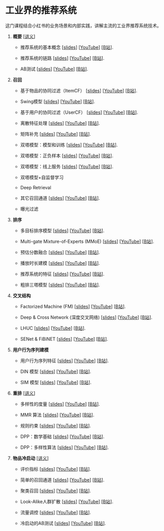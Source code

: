 # 工业界的推荐系统


这门课程结合小红书的业务场景和内部实践，讲解主流的工业界推荐系统技术。



1. **概要** [[讲义](https://github.com/wangshusen/RecommenderSystem/blob/main/Notes/01_Basics.pdf)]


    * 推荐系统的基本概念
    [[slides](https://github.com/wangshusen/RecommenderSystem/blob/main/Slides/01_Basics_01.pdf)]
    [[YouTube](https://youtu.be/5dTOPen28ts)]
    [[B站](https://www.bilibili.com/video/BV1PS4y1A7za)].

    * 推荐系统的链路
    [[slides](https://github.com/wangshusen/RecommenderSystem/blob/main/Slides/01_Basics_02.pdf)]
    [[YouTube](https://youtu.be/HMcCaG9RmnU)]
    [[B站](https://www.bilibili.com/video/BV1hF411M7b5)].

    * AB测试
    [[slides](https://github.com/wangshusen/RecommenderSystem/blob/main/Slides/01_Basics_03.pdf)]
    [[YouTube](https://youtu.be/7Jz3VY8SCR4)]
    [[B站](https://www.bilibili.com/video/BV1J44y1o7gf)].
    


2. **召回**
    
    * 基于物品的协同过滤（ItemCF）
    [[slides](https://github.com/wangshusen/RecommenderSystem/blob/main/Slides/02_Retrieval_01.pdf)]
    [[YouTube](https://youtu.be/QtmunNLeDvo)]
    [[B站](https://www.bilibili.com/video/BV1mA4y1Q7RN)].
    
    * Swing模型
    [[slides](https://github.com/wangshusen/RecommenderSystem/blob/main/Slides/02_Retrieval_02.pdf)]
    [[YouTube](https://youtu.be/DUUMNTDuJ3Q)]
    [[B站](https://www.bilibili.com/video/BV1DA4y1Q7rB)].
    
    * 基于用户的协同过滤（UserCF）
    [[slides](https://github.com/wangshusen/RecommenderSystem/blob/main/Slides/02_Retrieval_03.pdf)]
    [[YouTube](https://youtu.be/7O9zFMNdrZ8)]
    [[B站](https://www.bilibili.com/video/BV1HY4y1Y7P1)].
    
    * 离散特征处理
    [[slides](https://github.com/wangshusen/RecommenderSystem/blob/main/Slides/02_Retrieval_04.pdf)]
    [[YouTube](https://youtu.be/Wiqfn0BIcJs)]
    [[B站](https://www.bilibili.com/video/BV1pS4y1a7QT)].
    
    * 矩阵补充
    [[slides](https://github.com/wangshusen/RecommenderSystem/blob/main/Slides/02_Retrieval_05.pdf)]
    [[YouTube](https://youtu.be/phpIjr8_C7g)]
    [[B站](https://www.bilibili.com/video/BV1b34y1e7En)].
    
    * 双塔模型：模型和训练
    [[slides](https://github.com/wangshusen/RecommenderSystem/blob/main/Slides/02_Retrieval_06.pdf)]
    [[YouTube](https://youtu.be/2Mc10LZ-DB0)]
    [[B站](https://www.bilibili.com/video/BV1YA4y1D75Q)].
    
    * 双塔模型：正负样本
    [[slides](https://github.com/wangshusen/RecommenderSystem/blob/main/Slides/02_Retrieval_07.pdf)]
    [[YouTube](https://youtu.be/KOpl2cJyKOg)]
    [[B站](https://www.bilibili.com/video/BV133411T7ue)].
    
    * 双塔模型：线上服务
    [[slides](https://github.com/wangshusen/RecommenderSystem/blob/main/Slides/02_Retrieval_08.pdf)]
    [[YouTube](https://youtu.be/3qOvHfW1A-8)]
    [[B站](https://www.bilibili.com/video/BV1KY4y1h73Y)].

    * 双塔模型+自监督学习

    * Deep Retrieval
    
    * 其它召回通道
    [[slides](https://github.com/wangshusen/RecommenderSystem/blob/main/Slides/02_Retrieval_09.pdf)]
    [[YouTube](https://youtu.be/7CKBjx7bw7k)]
    [[B站](https://www.bilibili.com/video/BV1m5411R7nd)].

    * 曝光过滤
    



3. **排序**

    * 多目标排序模型
    [[slides](https://github.com/wangshusen/RecommenderSystem/blob/main/Slides/03_Rank_01.pdf)]
    [[YouTube](https://youtu.be/kY4W46MQqsg)]
    [[B站](https://www.bilibili.com/video/BV19t4y1p7UM)].
    
    * Multi-gate Mixture-of-Experts (MMoE)
    [[slides](https://github.com/wangshusen/RecommenderSystem/blob/main/Slides/03_Rank_02.pdf)]
    [[YouTube](https://youtu.be/JIEwaPARjfk)]
    [[B站](https://www.bilibili.com/video/BV14Y411M74v)].
    
    * 预估分数融合
    [[slides](https://github.com/wangshusen/RecommenderSystem/blob/main/Slides/03_Rank_03.pdf)]
    [[YouTube](https://youtu.be/D2iqM2puJ2I)]
    [[B站](https://www.bilibili.com/video/BV1YT411578u)].
    
    * 播放时长建模
    [[slides](https://github.com/wangshusen/RecommenderSystem/blob/main/Slides/03_Rank_04.pdf)]
    [[YouTube](https://youtu.be/SiyvcJzr2bg)]
    [[B站](https://www.bilibili.com/video/BV1394y1277M)].
    
    * 推荐系统的特征
    [[slides](https://github.com/wangshusen/RecommenderSystem/blob/main/Slides/03_Rank_05.pdf)]
    [[YouTube](https://youtu.be/J7N4xjqg0rk)]
    [[B站](https://www.bilibili.com/video/BV1gN4y157TM)].
    
    * 粗排三塔模型
    [[slides](https://github.com/wangshusen/RecommenderSystem/blob/main/Slides/03_Rank_06.pdf)]
    [[YouTube](https://youtu.be/0CvouPv47SA)]
    [[B站](https://www.bilibili.com/video/BV1Dd4y1m7KT)].


    
4. **交叉结构**
    
    * Factorized Machine (FM)
    [[slides](https://github.com/wangshusen/RecommenderSystem/blob/main/Slides/04_Cross_01.pdf)]
    [[YouTube](https://youtu.be/exVPXVFPMDk)]
    [[B站](https://www.bilibili.com/video/BV15V4y1x7Ht)].
    
    * Deep & Cross Network (深度交叉网络)
    [[slides](https://github.com/wangshusen/RecommenderSystem/blob/main/Slides/04_Cross_02.pdf)]
    [[YouTube](https://youtu.be/yNeRO5m63JQ)]
    [[B站](https://www.bilibili.com/video/BV1LP411L7Z2)].
    
    * LHUC
    [[slides](https://github.com/wangshusen/RecommenderSystem/blob/main/Slides/04_Cross_03.pdf)]
    [[YouTube](https://youtu.be/TxIedW94hu0)]
    [[B站](https://www.bilibili.com/video/BV1jU4y1z7Tc)].
    
    * SENet & FiBiNET
    [[slides](https://github.com/wangshusen/RecommenderSystem/blob/main/Slides/04_Cross_04.pdf)]
    [[YouTube](https://youtu.be/nF37qtNvw1E)]
    [[B站](https://www.bilibili.com/video/BV1SY4y1M7bD)].




5. **用户行为序列建模** 

    * 用户行为序列特征
    [[slides](https://github.com/wangshusen/RecommenderSystem/blob/main/Slides/05_LastN_01.pdf)]
    [[YouTube](https://youtu.be/Stbc9goPKXQ)]
    [[B站](https://www.bilibili.com/video/BV1GG4y1B7Yh)].
    
    * DIN 模型
    [[slides](https://github.com/wangshusen/RecommenderSystem/blob/main/Slides/05_LastN_02.pdf)]
    [[YouTube](https://youtu.be/0hPep80Oy6k)]
    [[B站](https://www.bilibili.com/video/BV1bT411T7u4)].
        
    * SIM 模型
    [[slides](https://github.com/wangshusen/RecommenderSystem/blob/main/Slides/05_LastN_03.pdf)]
    [[YouTube](https://youtu.be/_4J9aF5KR84)]
    [[B站](https://www.bilibili.com/video/BV1Ze4y1B7JL)].



6. **重排** [[讲义](https://github.com/wangshusen/RecommenderSystem/blob/main/Notes/06_Rerank.pdf)]
    
    * 多样性的度量
    [[slides](https://github.com/wangshusen/RecommenderSystem/blob/main/Slides/06_Rerank_01.pdf)]
    [[YouTube](https://youtu.be/uCIlk7N1dvk)]
    [[B站](https://www.bilibili.com/video/BV1ne4y1v7mC)].
    
    * MMR 算法
    [[slides](https://github.com/wangshusen/RecommenderSystem/blob/main/Slides/06_Rerank_02.pdf)]
    [[YouTube](https://youtu.be/tCa4yackga0)]
    [[B站](https://www.bilibili.com/video/BV1dV4y1V7Kg)].
    
    * 规则约束
    [[slides](https://github.com/wangshusen/RecommenderSystem/blob/main/Slides/06_Rerank_03.pdf)]
    [[YouTube](https://youtu.be/84kK1h0FS3Y)]
    [[B站](https://www.bilibili.com/video/BV1om4y1F7y5)].
    
    * DPP：数学基础
    [[slides](https://github.com/wangshusen/RecommenderSystem/blob/main/Slides/06_Rerank_04.pdf)]
    [[YouTube](https://youtu.be/HjpJeUSekKs)]
    [[B站](https://www.bilibili.com/video/BV1re411F7cp)].
    
    * DPP：多样性算法
    [[slides](https://github.com/wangshusen/RecommenderSystem/blob/main/Slides/06_Rerank_05.pdf)]
    [[YouTube](https://youtu.be/wi8xVHiZZr4)]
    [[B站](https://www.bilibili.com/video/BV1Md4y1c7uB)].




7. **物品冷启动** [[讲义](https://github.com/wangshusen/RecommenderSystem/blob/main/Notes/07_ColdStart.pdf)]

	 * 评价指标
    [[slides](https://github.com/wangshusen/RecommenderSystem/blob/main/Slides/07_ColdStart_01.pdf)]
    [[YouTube](https://youtu.be/EEQ4qwjezRc)]
    [[B站](https://www.bilibili.com/video/BV1eZ4y1a7tG)].
	 
	 
    * 简单的召回通道
    [[slides](https://github.com/wangshusen/RecommenderSystem/blob/main/Slides/07_ColdStart_02.pdf)]
    [[YouTube](https://youtu.be/lboewzsA8DU)]
    [[B站](https://www.bilibili.com/video/BV1HY4y157Ri)].

    * 聚类召回
    [[slides](https://github.com/wangshusen/RecommenderSystem/blob/main/Slides/07_ColdStart_03.pdf)]
    [[YouTube](https://youtu.be/Tm4SlB9A8BQ)]
    [[B站](https://www.bilibili.com/video/BV1YT4y1q7zC)].
    
    * Look-Alike人群扩散
    [[slides](https://github.com/wangshusen/RecommenderSystem/blob/main/Slides/07_ColdStart_04.pdf)]
    [[YouTube](https://youtu.be/pjmRo8Uzzqg)]
    [[B站](https://www.bilibili.com/video/BV1U5411X7ud)].
    
    * 流量调控
    [[slides](https://github.com/wangshusen/RecommenderSystem/blob/main/Slides/07_ColdStart_05.pdf)]
    [[YouTube](https://youtu.be/QGD-1Feq1ZQ)]
    [[B站](https://www.bilibili.com/video/BV1vS4y1z7sC)].
    
    * 冷启动的AB测试
    [[slides](https://github.com/wangshusen/RecommenderSystem/blob/main/Slides/07_ColdStart_06.pdf)]
    [[YouTube](https://youtu.be/oEUi4mSAv8Q)]
    [[B站](https://www.bilibili.com/video/BV12341137Cq)].











